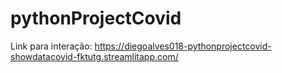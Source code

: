 # pythonProjectCovid

Link para interação: https://diegoalves018-pythonprojectcovid-showdatacovid-fktutg.streamlitapp.com/
